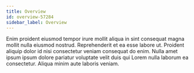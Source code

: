 ```yaml
---
title: Overview
id: overview-57284
sidebar_label: Overview
---
```


Enim proident eiusmod tempor irure mollit aliqua in sint consequat magna mollit nulla eiusmod nostrud. Reprehenderit et ea esse labore ut. Proident aliquip dolor id nisi consectetur veniam consequat do enim. Nulla amet ipsum ipsum dolore pariatur voluptate velit duis qui Lorem nulla laborum ea consectetur. Aliqua minim aute laboris veniam.

